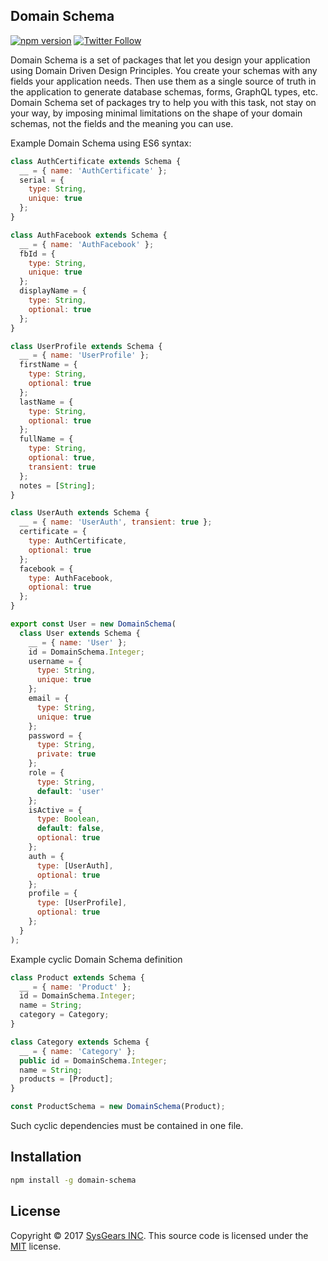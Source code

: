 ## Domain Schema

[![npm version](https://badge.fury.io/js/domain-schema.svg)](https://badge.fury.io/js/domain-schema) [![Twitter Follow](https://img.shields.io/twitter/follow/sysgears.svg?style=social)](https://twitter.com/sysgears)

Domain Schema is a set of packages that let you design your application using Domain Driven Design Principles.
You create your schemas with any fields your application needs.
Then use them as a single source of truth in the application to generate database schemas, forms, GraphQL types, etc.
Domain Schema set of packages try to help you with this task, not stay on your way, by imposing minimal limitations on the shape
of your domain schemas, not the fields and the meaning you can use.

Example Domain Schema using ES6 syntax:
```js
class AuthCertificate extends Schema {
  __ = { name: 'AuthCertificate' };
  serial = {
    type: String,
    unique: true
  };
}

class AuthFacebook extends Schema {
  __ = { name: 'AuthFacebook' };
  fbId = {
    type: String,
    unique: true
  };
  displayName = {
    type: String,
    optional: true
  };
}

class UserProfile extends Schema {
  __ = { name: 'UserProfile' };
  firstName = {
    type: String,
    optional: true
  };
  lastName = {
    type: String,
    optional: true
  };
  fullName = {
    type: String,
    optional: true,
    transient: true
  };
  notes = [String];
}

class UserAuth extends Schema {
  __ = { name: 'UserAuth', transient: true };
  certificate = {
    type: AuthCertificate,
    optional: true
  };
  facebook = {
    type: AuthFacebook,
    optional: true
  };
}

export const User = new DomainSchema(
  class User extends Schema {
    __ = { name: 'User' };
    id = DomainSchema.Integer;
    username = {
      type: String,
      unique: true
    };
    email = {
      type: String,
      unique: true
    };
    password = {
      type: String,
      private: true
    };
    role = {
      type: String,
      default: 'user'
    };
    isActive = {
      type: Boolean,
      default: false,
      optional: true
    };
    auth = {
      type: [UserAuth],
      optional: true
    };
    profile = {
      type: [UserProfile],
      optional: true
    };
  }
);
```

Example cyclic Domain Schema definition
```js
class Product extends Schema {
  __ = { name: 'Product' };
  id = DomainSchema.Integer;
  name = String;
  category = Category;
}

class Category extends Schema {
  __ = { name: 'Category' };
  public id = DomainSchema.Integer;
  name = String;
  products = [Product];
}

const ProductSchema = new DomainSchema(Product);
```
Such cyclic dependencies must be contained in one file.

## Installation

```bash
npm install -g domain-schema
```

## License
Copyright © 2017 [SysGears INC]. This source code is licensed under the [MIT] license.

[MIT]: LICENSE
[SysGears INC]: http://sysgears.com
